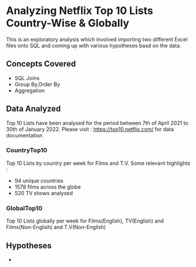 # Analyzing Netflix Top 10 Lists Country-Wise & Globally

This is an exploratory analysis which involved importing two different Excel files onto SQL and coming up with various hypotheses basd on the data.

## Concepts Covered

- SQL Joins
- Group By,Order By
- Aggregation

## Data Analyzed 

Top 10 Lists have been analysed for the period between 7th of April 2021 to 30th of January 2022. 
Please visit : https://top10.netflix.com/ for data documentation

### CountryTop10 

Top 10 Lists by country per week for Films and T.V. Some relevant highlights : 

- 94 unique countries
- 1579 films across the globe
- 520 TV shows analysed 
 
### GlobalTop10

Top 10 Lists globally per week for Films(English), TV(English) and Films(Non-English) and T.V(Non-English)

## Hypotheses 

- 
